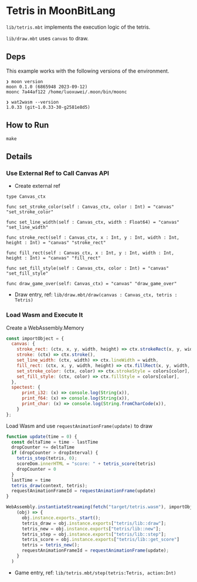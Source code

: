 # Tetris in MoonBitLang

`lib/tetris.mbt` implements the execution logic of the tetris.

`lib/draw.mbt` uses `canvas` to draw.

## Deps

This example works with the following versions of the environment.

```
❯ moon version
moon 0.1.0 (6865948 2023-09-12)
moonc 7a44af122 /home/luoxuwei/.moon/bin/moonc

❯ wat2wasm --version
1.0.33 (git~1.0.33-30-g2581e8d5)
```

## How to Run
```
make 
```
## Details

### Use External Ref to Call Canvas API
* Create external ref
```
type Canvas_ctx

func set_stroke_color(self : Canvas_ctx, color : Int) = "canvas" "set_stroke_color"

func set_line_width(self : Canvas_ctx, width : Float64) = "canvas" "set_line_width"

func stroke_rect(self : Canvas_ctx, x : Int, y : Int, width : Int, height : Int) = "canvas" "stroke_rect"

func fill_rect(self : Canvas_ctx, x : Int, y : Int, width : Int, height : Int) = "canvas" "fill_rect"

func set_fill_style(self : Canvas_ctx, color : Int) = "canvas" "set_fill_style"

func draw_game_over(self: Canvas_ctx) = "canvas" "draw_game_over"
```
* Draw entry, ref: `lib/draw.mbt/draw(canvas : Canvas_ctx, tetris : Tetris)`
### Load Wasm and Execute It
Create a WebAssembly.Memory
```javascript
const importObject = {
  canvas: {
    stroke_rect: (ctx, x, y, width, height) => ctx.strokeRect(x, y, width, height),
    stroke: (ctx) => ctx.stroke(),
    set_line_width: (ctx, width) => ctx.lineWidth = width,
    fill_rect: (ctx, x, y, width, height) => ctx.fillRect(x, y, width, height),
    set_stroke_color: (ctx, color) => ctx.strokeStyle = colors[color],
    set_fill_style: (ctx, color) => ctx.fillStyle = colors[color],
  },
  spectest: {
      print_i32: (x) => console.log(String(x)),
      print_f64: (x) => console.log(String(x)),
      print_char: (x) => console.log(String.fromCharCode(x)),
    }
};
```
Load Wasm and use `requestAnimationFrame(update)` to draw
```javascript
function update(time = 0) {
  const deltaTime = time - lastTime
  dropCounter += deltaTime
  if (dropCounter > dropInterval) {
    tetris_step(tetris, 0);
    scoreDom.innerHTML = "score: " + tetris_score(tetris)
    dropCounter = 0
  }
  lastTime = time
  tetris_draw(context, tetris);
  requestAnimationFrameId = requestAnimationFrame(update)
}

WebAssembly.instantiateStreaming(fetch("target/tetris.wasm"), importObject).then(
    (obj) => {
      obj.instance.exports._start();
      tetris_draw = obj.instance.exports["tetris/lib::draw"];
      tetris_new = obj.instance.exports["tetris/lib::new"];
      tetris_step = obj.instance.exports["tetris/lib::step"];
      tetris_score = obj.instance.exports["tetris/lib::get_score"]
      tetris = tetris_new();
      requestAnimationFrameId = requestAnimationFrame(update);
    }
  )
```
* Game entry, ref: `lib/tetris.mbt/step(tetris:Tetris, action:Int)`